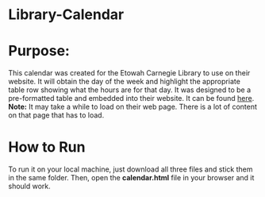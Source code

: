# Library-Calendar

# Purpose:
This calendar was created for the Etowah Carnegie Library to use on their website. It will obtain the day of the week and highlight the appropriate table row showing what the hours are for that day. It was designed to be a pre-formatted table and embedded into their website. It can be found <a href="https://www.etowahlibrary.com/">here</a>.
**Note:** It may take a while to load on their web page. There is a lot of content on that page that has to load.
# How to Run
To run it on your local machine, just download all three files and stick them in the same folder. Then, open the **calendar.html** file in your browser and it should work.
